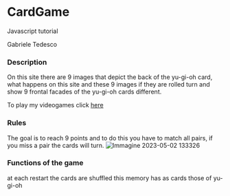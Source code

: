 # CardGame
Javascript tutorial

Gabriele Tedesco

### Description

On this site there are 9 images that depict the back of the yu-gi-oh card, what happens on this site and these 9 images if they are rolled turn and show 9 frontal facades of the yu-gi-oh cards different.

To play my videogames click [here](https://gabriele-tedesco-2cit.github.io/CardGame/)

### Rules

The goal is to reach 9 points and to do this you have to match all pairs, if you miss a pair the cards will turn.
![Immagine 2023-05-02 133326](https://user-images.githubusercontent.com/124572326/235655033-52a21e3c-40e5-4f5a-bda8-f887eed3904c.png)

### Functions of the game

at each restart the cards are shuffled
this memory has as cards those of yu-gi-oh
